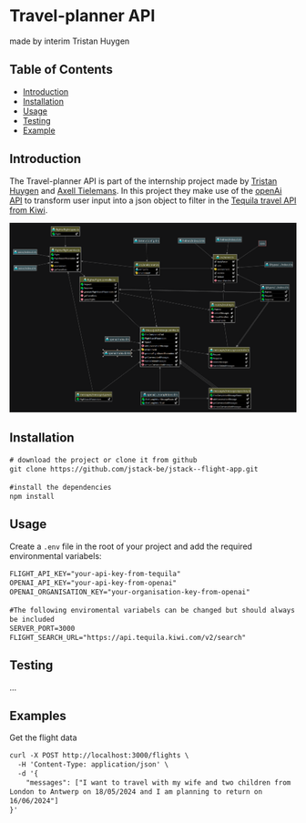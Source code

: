 # Travel-planner API

made by interim Tristan Huygen

## Table of Contents

- [Introduction](#introduction)
- [Installation](#installation)
- [Usage](#usage)
- [Testing](#testing)
- [Example](#Example)

## Introduction

The Travel-planner API is part of the internship project made
by [Tristan Huygen](https://www.linkedin.com/in/tristan-huygen-57786b2b0/)
and [Axell Tielemans](https://www.linkedin.com/in/axell-tielemans/). In this project they make use of
the [openAi API](https://platform.openai.com/docs) to
transform user input into a json object to filter in
the [Tequila travel API from Kiwi](https://tequila.kiwi.com/portal/companies/hikeheaven).

![domain model](img.png)

## Installation
````shell
# download the project or clone it from github
git clone https://github.com/jstack-be/jstack--flight-app.git

#install the dependencies
npm install
````

## Usage
Create a `.env` file in the root of your project and add the required environmental variabels:
````dotenv
FLIGHT_API_KEY="your-api-key-from-tequila"
OPENAI_API_KEY="your-api-key-from-openai"
OPENAI_ORGANISATION_KEY="your-organisation-key-from-openai"

#The following enviromental variabels can be changed but should always be included
SERVER_PORT=3000
FLIGHT_SEARCH_URL="https://api.tequila.kiwi.com/v2/search"
````

## Testing
...

## Examples

Get the flight data
```shell
curl -X POST http://localhost:3000/flights \
  -H 'Content-Type: application/json' \
  -d '{
    "messages": ["I want to travel with my wife and two children from London to Antwerp on 18/05/2024 and I am planning to return on 16/06/2024"]
}'
```